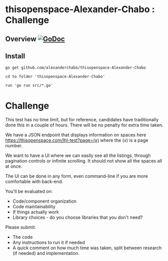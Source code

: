 # thisopenspace-Alexander-Chabo : Challenge

## Overview [![GoDoc](https://godoc.org/github.com/alexanderchabo/thisopenspace-Alexander-Chabo?status.svg)](https://godoc.org/github.com/alexanderchabo/thisopenspace-Alexander-Chabo)

## Install

```
go get github.com/alexanderchabo/thisopenspace-Alexander-Chabo
```
```
cd to folder 'thisopenspace-Alexander-Chabo'
```
```
run 'go run src/*.go'

```

# Challenge
This test has no time limit, but for reference, candidates have traditionally done this in a couple of hours. There will be no penalty for extra time taken.

We have a JSON endpoint that displays information on spaces here https://thisopenspace.com/lhl-test?page=(x) where the (x) is a page number.

We want to have a UI where we can easily see all the listings, through pagination controls or infinite scrolling. It should not show all the spaces all at once.

The UI can be done in any form, even command-line if you are more comfortable with back-end.

You'll be evaluated on:
- Code/component organization
- Code maintainability
- If things actually work
- Library choices - do you choose libraries that you don't need?

Please submit:
- The code
- Any instructions to run it if needed
- A quick comment on how much time was taken, split between research (if needed) and implementation.
